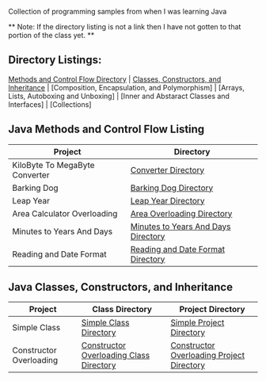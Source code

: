 Collection of programming samples from when I was learning Java

** Note: If the directory listing is not a link then I have not gotten to that portion of the class yet. **
## Directory Listings:
[Methods and Control Flow Directory](https://github.com/Wuydts/Java_Basics/tree/master/Java_Basics) |
[Classes, Constructors, and Inheritance](https://github.com/Wuydts/Java_Basics/tree/master/Classes_Constructors_and_Inheritance) |
[Composition, Encapsulation, and Polymorphism] |
[Arrays, Lists, Autoboxing and Unboxing] |
[Inner and Abstaract Classes and Interfaces] |
[Collections]  

## Java Methods and Control Flow Listing
| Project | Directory | 
| - | - |
| KiloByte To MegaByte Converter | [Converter Directory](https://github.com/Wuydts/Java_Basics/blob/master/Java_Basics/MegaByteConverter.java)|
| Barking Dog  | [Barking Dog Directory](https://github.com/Wuydts/Java_Basics/blob/master/Java_Basics/BarkingDog.Java)|
| Leap Year  | [Leap Year Directory](https://github.com/Wuydts/Java_Basics/blob/master/Java_Basics/isLeapYear.java)|
| Area Calculator Overloading  | [Area Overloading Directory](https://github.com/Wuydts/Java_Basics/blob/master/Java_Basics/AreaCalculatorOverloading.java)|
| Minutes to Years And Days  | [Minutes to Years And Days Directory](https://github.com/Wuydts/Java_Basics/blob/master/Java_Basics/MinutestoYearsAndDays.Java)|
| Reading and Date Format  | [Reading and Date Format Directory](https://github.com/Wuydts/Java_Basics/blob/master/Java_Basics/ReadingAndDateFormat.java)|


## Java Classes, Constructors, and Inheritance
| Project | Class Directory | Project Directory |
| - | - | - |
| Simple Class | [Simple Class Directory](https://github.com/Wuydts/Java_Basics/tree/master/Classes_Constructors_and_Inheritance/Classes/src)| [Simple Project Directory](https://github.com/Wuydts/Java_Basics/tree/master/Classes_Constructors_and_Inheritance/Classes) |
| Constructor Overloading | [Constructor Overloading Class Directory](https://github.com/Wuydts/Java_Basics/tree/master/Classes_Constructors_and_Inheritance/Constructors/src)| [Constructor Overloading Project Directory](https://github.com/Wuydts/Java_Basics/tree/master/Classes_Constructors_and_Inheritance/Constructors) |
